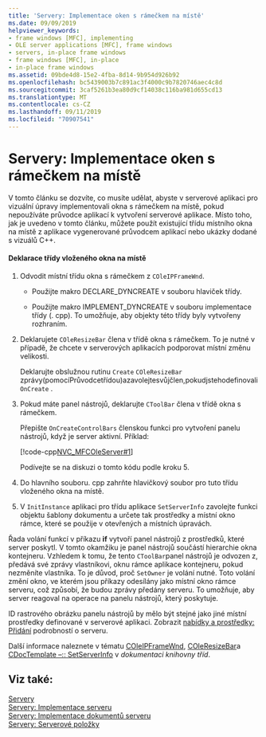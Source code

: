 ```yaml
---
title: 'Servery: Implementace oken s rámečkem na místě'
ms.date: 09/09/2019
helpviewer_keywords:
- frame windows [MFC], implementing
- OLE server applications [MFC], frame windows
- servers, in-place frame windows
- frame windows [MFC], in-place
- in-place frame windows
ms.assetid: 09bde4d8-15e2-4fba-8d14-9b954d926b92
ms.openlocfilehash: bc5439003b7c891ac3f4000c9b7820746aec4c8d
ms.sourcegitcommit: 3caf5261b3ea80d9cf14038c116ba981d655cd13
ms.translationtype: MT
ms.contentlocale: cs-CZ
ms.lasthandoff: 09/11/2019
ms.locfileid: "70907541"
---
```

# <a name="servers-implementing-in-place-frame-windows"></a>Servery: Implementace oken s rámečkem na místě

V tomto článku se dozvíte, co musíte udělat, abyste v serverové aplikaci pro vizuální úpravy implementovali okna s rámečkem na místě, pokud nepoužíváte průvodce aplikací k vytvoření serverové aplikace. Místo toho, jak je uvedeno v tomto článku, můžete použít existující třídu místního okna na místě z aplikace vygenerované průvodcem aplikací nebo ukázky dodané s vizuálů C++.

#### <a name="to-declare-an-in-place-frame-window-class"></a>Deklarace třídy vloženého okna na místě

1. Odvodit místní třídu okna s rámečkem z `COleIPFrameWnd`.

   - Použijte makro DECLARE_DYNCREATE v souboru hlaviček třídy.

   - Použijte makro IMPLEMENT_DYNCREATE v souboru implementace třídy (. cpp). To umožňuje, aby objekty této třídy byly vytvořeny rozhraním.

1. Deklarujete `COleResizeBar` člena v třídě okna s rámečkem. To je nutné v případě, že chcete v serverových aplikacích podporovat místní změnu velikosti.

   Deklarujte obslužnou rutinu `Create` `COleResizeBar` [](reference/mfc-class-wizard.md) zprávy(pomocíPrůvodcetřídou)azavolejtesvůjčlen,pokudjstehodefinovali`OnCreate` .

1. Pokud máte panel nástrojů, deklarujte `CToolBar` člena v třídě okna s rámečkem.

   Přepište `OnCreateControlBars` členskou funkci pro vytvoření panelu nástrojů, když je server aktivní. Příklad:

   [!code-cpp[NVC_MFCOleServer#1](../mfc/codesnippet/cpp/servers-implementing-in-place-frame-windows_1.cpp)]

   Podívejte se na diskuzi o tomto kódu podle kroku 5.

1. Do hlavního souboru. cpp zahrňte hlavičkový soubor pro tuto třídu vloženého okna na místě.

1. V `InitInstance` aplikaci pro třídu aplikace `SetServerInfo` zavolejte funkci objektu šablony dokumentu a určete tak prostředky a místní okno rámce, které se použije v otevřených a místních úpravách.

Řada volání funkcí v příkazu **if** vytvoří panel nástrojů z prostředků, které server poskytl. V tomto okamžiku je panel nástrojů součástí hierarchie okna kontejneru. Vzhledem k tomu, že tento `CToolBar`panel nástrojů je odvozen z, předává své zprávy vlastníkovi, oknu rámce aplikace kontejneru, pokud nezměníte vlastníka. To je důvod, proč `SetOwner` je volání nutné. Toto volání změní okno, ve kterém jsou příkazy odesílány jako místní okno rámce serveru, což způsobí, že budou zprávy předány serveru. To umožňuje, aby server reagoval na operace na panelu nástrojů, který poskytuje.

ID rastrového obrázku panelu nástrojů by mělo být stejné jako jiné místní prostředky definované v serverové aplikaci. Zobrazit [nabídky a prostředky: Přidání](../mfc/menus-and-resources-server-additions.md) podrobností o serveru.

Další informace naleznete v tématu [COleIPFrameWnd](../mfc/reference/coleipframewnd-class.md), [COleResizeBar](../mfc/reference/coleresizebar-class.md)a [CDocTemplate –:: SetServerInfo](../mfc/reference/cdoctemplate-class.md#setserverinfo) v *dokumentaci knihovny tříd*.

## <a name="see-also"></a>Viz také:

[Servery](../mfc/servers.md)<br/>
[Servery: Implementace serveru](../mfc/servers-implementing-a-server.md)<br/>
[Servery: Implementace dokumentů serveru](../mfc/servers-implementing-server-documents.md)<br/>
[Servery: Serverové položky](../mfc/servers-server-items.md)
